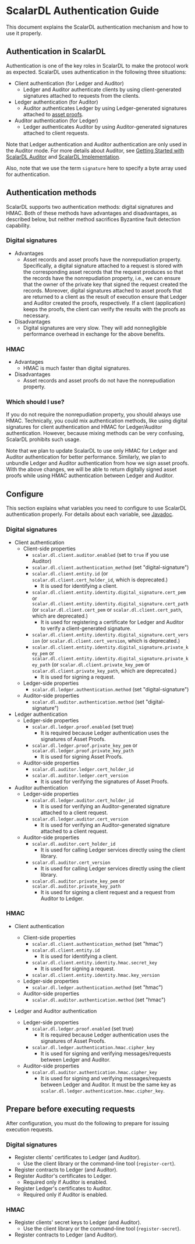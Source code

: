 # ScalarDL Authentication Guide

This document explains the ScalarDL authentication mechanism and how to use it properly. 

## Authentication in ScalarDL

Authentication is one of the key roles in ScalarDL to make the protocol work as expected.
ScalarDL uses authentication in the following three situations:
* Client authentication (for Ledger and Auditor)
    * Ledger and Auditor authenticate clients by using client-generated signatures attached to requests from the clients.
* Ledger authentication (for Auditor)
    * Auditor authenticates Ledger by using Ledger-generated signatures attached to [asset proofs](how-to-use-proof.md).
* Auditor authentication (for Ledger)
    * Ledger authenticates Auditor by using Auditor-generated signatures attached to client requests.

Note that Ledger authentication and Auditor authentication are only used in the Auditor mode. For more details about Auditor, see [Getting Started with ScalarDL Auditor](getting-started-auditor.md) and [ScalarDL Implementation](implementation.md).

Also, note that we use the term `signature` here to specify a byte array used for authentication.

## Authentication methods

ScalarDL supports two authentication methods: digital signatures and HMAC.
Both of these methods have advantages and disadvantages, as described below, but neither method sacrifices Byzantine fault detection capability.

### Digital signatures

* Advantages
  * Asset records and asset proofs have the nonrepudiation property. Specifically, a digital signature attached to a request is stored with the corresponding asset records that the request produces so that the records have the nonrepudiation property, i.e., we can ensure that the owner of the private key that signed the request created the records. Moreover, digital signatures attached to asset proofs that are returned to a client as the result of execution ensure that Ledger and Auditor created the proofs, respectively. If a client (application) keeps the proofs, the client can verify the results with the proofs as necessary.
* Disadvantages
  * Digital signatures are very slow. They will add nonnegligible performance overhead in exchange for the above benefits.

### HMAC

* Advantages
    * HMAC is much faster than digital signatures.
* Disadvantages
    * Asset records and asset proofs do not have the nonrepudiation property.

### Which should I use?

If you do not require the nonrepudiation property, you should always use HMAC.
Technically, you could mix authentication methods, like using digital signatures for client authentication and HMAC for Ledger/Auditor authentication. However, because mixing methods can be very confusing, ScalarDL prohibits such usage.

Note that we plan to update ScalarDL to use only HMAC for Ledger and Auditor authentication for better performance. Similarly, we plan to unbundle Ledger and Auditor authentication from how we sign asset proofs. With the above changes, we will be able to return digitally signed asset proofs while using HMAC authentication between Ledger and Auditor.

## Configure

This section explains what variables you need to configure to use ScalarDL authentication properly. For details about each variable, see [Javadoc](TODO).

### Digital signatures

* Client authentication
    * Client-side properties
        * `scalar.dl.client.auditor.enabled` (set to `true` if you use Auditor)
        * `scalar.dl.client.authentication_method` (set "digital-signature")
        * `scalar.dl.client.entity.id` (or `scalar.dl.client.cert_holder_id`, which is deprecated.)
            * It is used for identifying a client.
        * `scalar.dl.client.entity.identity.digital_signature.cert_pem` or `scalar.dl.client.entity.identity.digital_signature.cert_path` (or `scalar.dl.client.cert_pem` or `scalar.dl.client.cert_path`, which are deprecated.)
            * It is used for registering a certificate for Ledger and Auditor to verify a client-generated signature.
        * `scalar.dl.client.entity.identity.digital_signature.cert_version` (or `scalar.dl.client.cert_version`, which is deprecated.)
        * `scalar.dl.client.entity.identity.digital_signature.private_key_pem` or `scalar.dl.client.entity.identity.digital_signature.private_key_path` (or `scalar.dl.client.private_key_pem` or `scalar.dl.client.private_key_path`, which are deprecated.)
            * It is used for signing a request.
    * Ledger-side properties
      * `scalar.dl.ledger.authentication.method` (set "digital-signature")
    * Auditor-side properties
      * `scalar.dl.auditor.authentication.method` (set "digital-signature")
* Ledger authentication 
    * Ledger-side properties
        * `scalar.dl.ledger.proof.enabled` (set true)
            * It is required because Ledger authentication uses the signatures of Asset Proofs.
        * `scalar.dl.ledger.proof.private_key_pem` or `scalar.dl.ledger.proof.private_key_path`  
            * It is used for signing Asset Proofs.
    * Auditor-side properties
        * `scalar.dl.auditor.ledger.cert_holder_id`
        * `scalar.dl.auditor.ledger.cert_version`
            * It is used for verifying the signatures of Asset Proofs.
* Auditor authentication
    * Ledger-side properties
        * `scalar.dl.ledger.auditor.cert_holder_id`
          * It is used for verifying an Auditor-generated signature attached to a client request.
        * `scalar.dl.ledger.auditor.cert_version`
          * It is used for verifying an Auditor-generated signature attached to a client request.
    * Auditor-side properties
        * `scalar.dl.auditor.cert_holder_id`
          * It is used for calling Ledger services directly using the client library.
        * `scalar.dl.auditor.cert_version`
          * It is used for calling Ledger services directly using the client library.
        * `scalar.dl.auditor.private_key_pem` or `scalar.dl.auditor.private_key_path`
          * It is used for signing a client request and a request from Auditor to Ledger.

### HMAC

* Client authentication
    * Client-side properties
        * `scalar.dl.client.authentication_method` (set "hmac")
        * `scalar.dl.client.entity.id`
            * It is used for identifying a client.
        * `scalar.dl.client.entity.identity.hmac.secret_key`
            * It is used for signing a request.
        * `scalar.dl.client.entity.identity.hmac.key_version`
    * Ledger-side properties
      * `scalar.dl.ledger.authentication.method` (set "hmac")
    * Auditor-side properties
      * `scalar.dl.auditor.authentication.method` (set "hmac")

* Ledger and Auditor authentication
    * Ledger-side properties
        * `scalar.dl.ledger.proof.enabled` (set true)
            * It is required because Ledger authentication uses the signatures of Asset Proofs.
        * `scalar.dl.ledger.authentication.hmac.cipher_key`
            * It is used for signing and verifying messages/requests between Ledger and Auditor.
    * Auditor-side properties
        * `scalar.dl.auditor.authentication.hmac.cipher_key`
            * It is used for signing and verifying messages/requests between Ledger and Auditor. It must be the same key as `scalar.dl.ledger.authentication.hmac.cipher_key`.

 ## Prepare before executing requests

 After configuration, you must do the following to prepare for issuing execution requests.

### Digital signatures

* Register clients' certificates to Ledger (and Auditor).
    * Use the client library or the command-line tool (`register-cert`).
* Register contracts to Ledger (and Auditor).
* Register Auditor's certificates to Ledger.
    * Required only if Auditor is enabled.
* Register Ledger's certificates to Auditor.
    * Required only if Auditor is enabled.

### HMAC

* Register clients' secret keys to Ledger (and Auditor).
  * Use the client library or the command-line tool (`register-secret`).
* Register contracts to Ledger (and Auditor).